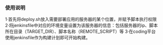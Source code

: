 ### 使用说明
1·首先将deploy.sh放入需要部署应用的服务器的某个位置，并赋予脚本执行权限
2·将jenkinsfile中对应的环境变量设置为该服务器的信息：包括服务器的ip、脚本所在目录（TARGET_DIR）、脚本名称（REMOTE_SCRIPT）等
3·在coding平台使用jenkinsfile作为构建计划即可开始构建。